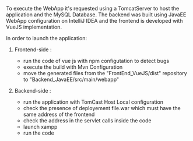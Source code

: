 To execute the WebApp it's requested using a TomcatServer to host the application and the MySQL Database.
The backend was built using JavaEE WebApp configuration on IntelliJ IDEA and the frontend
is developed with VueJS implementation. 

In order to launch the application: 

1) Frontend-side :
    - run the code of vue js with npm configutation to detect bugs 
    - execute the build with Mvn Configuration
    - move the generated files from the "FrontEnd_VueJS/dist" repository to "Backend_JavaEE/src/main/webapp"

3) Backend-side :
   - run the application with TomCast Host Local configuration
   - check the presence of deployement file.war which must have the same address of the frontend
   - check the address in the servlet calls inside the code
   - launch xampp
   - run the code
